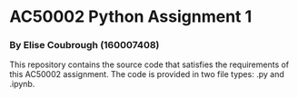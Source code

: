 # AC50002 Python Assignment 1
### By Elise Coubrough (160007408)

This repository contains the source code that satisfies the requirements of this AC50002 assignment. 
The code is provided in two file types: .py and .ipynb.
